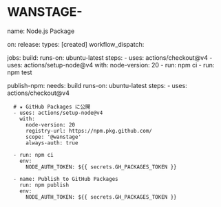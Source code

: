 # WANSTAGE-
name: Node.js Package

on:
  release:
    types: [created]
  workflow_dispatch:

jobs:
  build:
    runs-on: ubuntu-latest
    steps:
      - uses: actions/checkout@v4
      - uses: actions/setup-node@v4
        with:
          node-version: 20
      - run: npm ci
      - run: npm test

  publish-npm:
    needs: build
    runs-on: ubuntu-latest
    steps:
      - uses: actions/checkout@v4

      # ★ GitHub Packages に公開
      - uses: actions/setup-node@v4
        with:
          node-version: 20
          registry-url: https://npm.pkg.github.com/
          scope: '@wanstage'
          always-auth: true

      - run: npm ci
        env:
          NODE_AUTH_TOKEN: ${{ secrets.GH_PACKAGES_TOKEN }}

      - name: Publish to GitHub Packages
        run: npm publish
        env:
          NODE_AUTH_TOKEN: ${{ secrets.GH_PACKAGES_TOKEN }}
